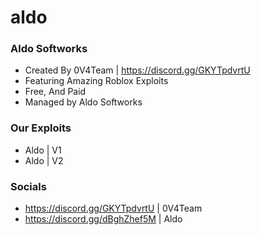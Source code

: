 # aldo
### Aldo Softworks
- Created By 0V4Team | https://discord.gg/GKYTpdvrtU
- Featuring Amazing Roblox Exploits
- Free, And Paid
- Managed by Aldo Softworks

### Our Exploits
- Aldo | V1 
- Aldo | V2

### Socials
- https://discord.gg/GKYTpdvrtU | 0V4Team
- https://discord.gg/dBghZhef5M | Aldo



